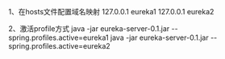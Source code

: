1、在hosts文件配置域名映射
127.0.0.1 eureka1
127.0.0.1 eureka2

2、激活profile方式
java -jar eureka-server-0.1.jar --spring.profiles.active=eureka1
java -jar eureka-server-0.1.jar --spring.profiles.active=eureka2
